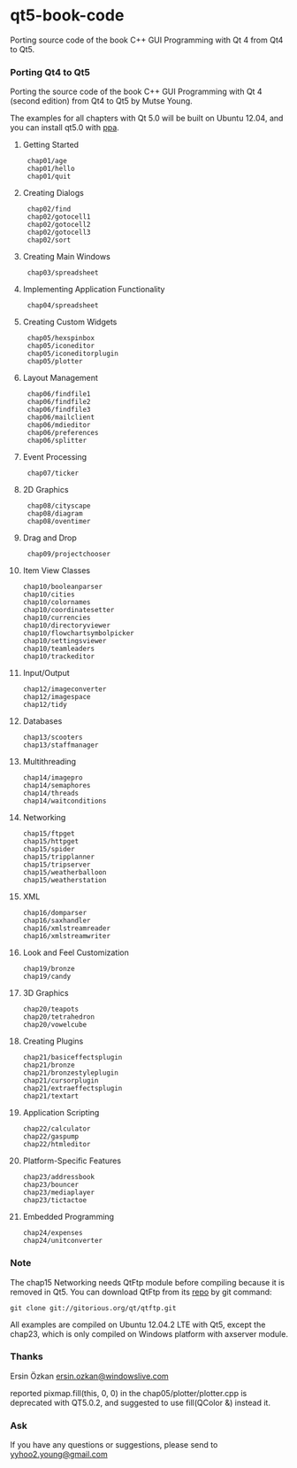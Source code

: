 qt5-book-code
=============

Porting source code of the book C++ GUI Programming with Qt 4 from Qt4 to Qt5.

### Porting Qt4 to Qt5

Porting the source code of the book C++ GUI Programming with Qt 4 (second edition) from Qt4 to Qt5 by Mutse Young.

The examples for all chapters with Qt 5.0 will be built on Ubuntu 12.04, and you can install qt5.0 with [ppa](http://developer.ubuntu.com/get-started/gomobile/).

1. Getting Started

        chap01/age
        chap01/hello
        chap01/quit

2. Creating Dialogs

        chap02/find
        chap02/gotocell1
        chap02/gotocell2
        chap02/gotocell3
        chap02/sort

3. Creating Main Windows

        chap03/spreadsheet

4. Implementing Application Functionality

        chap04/spreadsheet

5. Creating Custom Widgets

        chap05/hexspinbox
        chap05/iconeditor
        chap05/iconeditorplugin
        chap05/plotter

6. Layout Management

        chap06/findfile1
        chap06/findfile2
        chap06/findfile3
        chap06/mailclient
        chap06/mdieditor
        chap06/preferences
        chap06/splitter

7. Event Processing

        chap07/ticker

8. 2D Graphics

        chap08/cityscape
        chap08/diagram
        chap08/oventimer

9. Drag and Drop

        chap09/projectchooser

10. Item View Classes

        chap10/booleanparser
        chap10/cities
        chap10/colornames
        chap10/coordinatesetter
        chap10/currencies
        chap10/directoryviewer
        chap10/flowchartsymbolpicker
        chap10/settingsviewer
        chap10/teamleaders
        chap10/trackeditor

12. Input/Output

        chap12/imageconverter
        chap12/imagespace
        chap12/tidy

13. Databases

        chap13/scooters
        chap13/staffmanager

14. Multithreading

        chap14/imagepro
        chap14/semaphores
        chap14/threads
        chap14/waitconditions

15. Networking

        chap15/ftpget
        chap15/httpget
        chap15/spider
        chap15/tripplanner
        chap15/tripserver
        chap15/weatherballoon
        chap15/weatherstation

16. XML

        chap16/domparser
        chap16/saxhandler
        chap16/xmlstreamreader
        chap16/xmlstreamwriter

19. Look and Feel Customization

        chap19/bronze
        chap19/candy

20. 3D Graphics

        chap20/teapots
        chap20/tetrahedron
        chap20/vowelcube

21. Creating Plugins

        chap21/basiceffectsplugin
        chap21/bronze
        chap21/bronzestyleplugin
        chap21/cursorplugin
        chap21/extraeffectsplugin
        chap21/textart

22. Application Scripting

        chap22/calculator
        chap22/gaspump
        chap22/htmleditor

23. Platform-Specific Features

        chap23/addressbook
        chap23/bouncer
        chap23/mediaplayer
        chap23/tictactoe

24. Embedded Programming

        chap24/expenses
        chap24/unitconverter

### Note

The chap15 Networking needs QtFtp module before compiling because it is removed in Qt5. You can download QtFtp from its [repo](git://gitorious.org/qt/qtftp.git) by git command:

	git clone git://gitorious.org/qt/qtftp.git

All examples are compiled on Ubuntu 12.04.2 LTE with Qt5, except the chap23,
which is only compiled on Windows platform with axserver module.

### Thanks

Ersin Özkan <ersin.ozkan@windowslive.com> 

reported pixmap.fill(this, 0, 0) in the chap05/plotter/plotter.cpp is deprecated with QT5.0.2, and suggested to use fill(QColor &) instead it.


### Ask

If you have any questions or suggestions, please send to <yyhoo2.young@gmail.com>

